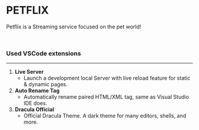 # PETFLIX
Petflix is ​​a Streaming service focused on the pet world!

<br />

### **Used VSCode extensions**
----
1. **Live Server**
    - Launch a development local Server with live reload feature for static & dynamic pages.
2. **Auto Rename Tag**
    - Automatically rename paired HTML/XML tag, same as Visual Studio IDE does.
3. **Dracula Official**
    - Official Dracula Theme. A dark theme for many editors, shells, and more.





